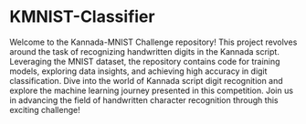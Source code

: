 # KMNIST-Classifier
Welcome to the Kannada-MNIST Challenge repository! This project revolves around the task of recognizing handwritten digits in the Kannada script. Leveraging the MNIST dataset, the repository contains code for training models, exploring data insights, and achieving high accuracy in digit classification. Dive into the world of Kannada script digit recognition and explore the machine learning journey presented in this competition. Join us in advancing the field of handwritten character recognition through this exciting challenge!
